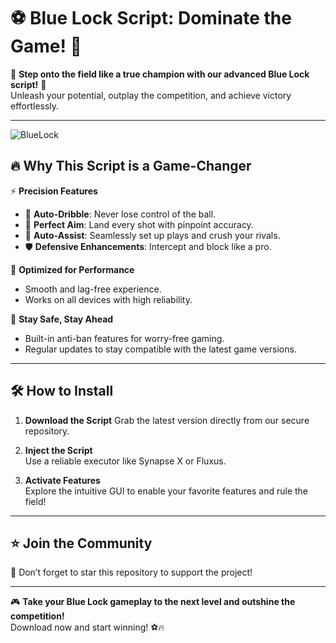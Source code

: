 # ⚽ **Blue Lock Script: Dominate the Game!** 🌟  

🎯 **Step onto the field like a true champion with our advanced Blue Lock script!** 🎯  
Unleash your potential, outplay the competition, and achieve victory effortlessly.  

---
![BlueLock](https://github.com/user-attachments/assets/749a4a85-4cc1-4233-a1f3-221c64e07ebc)

## 🔥 **Why This Script is a Game-Changer**  

⚡ **Precision Features**  
- 🏃 **Auto-Dribble**: Never lose control of the ball.  
- 🎯 **Perfect Aim**: Land every shot with pinpoint accuracy.  
- 🤖 **Auto-Assist**: Seamlessly set up plays and crush your rivals.  
- 🛡️ **Defensive Enhancements**: Intercept and block like a pro.  

🚀 **Optimized for Performance**  
- Smooth and lag-free experience.  
- Works on all devices with high reliability.  

🔐 **Stay Safe, Stay Ahead**  
- Built-in anti-ban features for worry-free gaming.  
- Regular updates to stay compatible with the latest game versions.  

---

## 🛠️ **How to Install**  

1. **Download the Script**
   Grab the latest version directly from our secure repository.  

2. **Inject the Script**  
   Use a reliable executor like Synapse X or Fluxus.  

3. **Activate Features**  
   Explore the intuitive GUI to enable your favorite features and rule the field!  

---



## ⭐ **Join the Community**  

🌟 Don’t forget to star this repository to support the project!  

---





🎮 **Take your Blue Lock gameplay to the next level and outshine the competition!**  
Download now and start winning! ⚽🔥  
